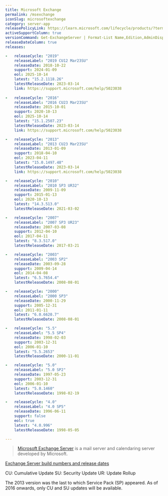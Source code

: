 ```yaml
---
title: Microsoft Exchange
permalink: /msexchange
iconSlug: microsoftexchange
category: server-app
releasePolicyLink: https://learn.microsoft.com/lifecycle/products/?terms=Exchange%20Server
activeSupportColumn: true
versionCommand: Get-ExchangeServer | Format-List Name,Edition,AdminDisplayVersion
releaseDateColumn: true
releases:

-   releaseCycle: "2019"
    releaseLabel: "2019 CU12 Mar23SU"
    releaseDate: 2018-10-22
    support: 2024-01-09
    eol: 2025-10-14
    latest: "15.2.1118.26"
    latestReleaseDate: 2023-03-14
    link: https://support.microsoft.com/help/5023038
    
-   releaseCycle: "2016"
    releaseLabel: "2016 CU23 Mar23SU"
    releaseDate: 2015-10-01
    support: 2020-10-13
    eol: 2025-10-14
    latest: "15.1.2507.23"
    latestReleaseDate: 2023-03-14
    link: https://support.microsoft.com/help/5023038

-   releaseCycle: "2013"
    releaseLabel: "2013 CU23 Mar23SU"
    releaseDate: 2013-01-09
    support: 2018-04-10
    eol: 2023-04-11
    latest: "15.0.1497.48"
    latestReleaseDate: 2023-03-14
    link: https://support.microsoft.com/help/5023038

-   releaseCycle: "2010"
    releaseLabel: "2010 SP3 UR32"
    releaseDate: 2009-11-09
    support: 2015-01-13
    eol: 2020-10-13
    latest: "14.3.513.0"
    latestReleaseDate: 2021-03-02

-   releaseCycle: "2007"
    releaseLabel: "2007 SP3 UR23"
    releaseDate: 2007-03-08
    support: 2012-04-10
    eol: 2017-04-11
    latest: "8.3.517.0"
    latestReleaseDate: 2017-03-21

-   releaseCycle: "2003"
    releaseLabel: "2003 SP2"
    releaseDate: 2003-09-28
    support: 2009-04-14
    eol: 2014-04-08
    latest: "6.5.7654.4"
    latestReleaseDate: 2008-08-01

-   releaseCycle: "2000"
    releaseLabel: "2000 SP3"
    releaseDate: 2000-11-29
    support: 2005-12-31
    eol: 2011-01-11
    latest: "6.0.6620.7"
    latestReleaseDate: 2008-08-01

-   releaseCycle: "5.5"
    releaseLabel: "5.5 SP4"
    releaseDate: 1998-02-03
    support: 2003-12-31
    eol: 2006-01-10
    latest: "5.5.2653"
    latestReleaseDate: 2000-11-01

-   releaseCycle: "5.0"
    releaseLabel: "5.0 SP2"
    releaseDate: 1997-05-23
    support: 2003-12-31
    eol: 2006-01-10
    latest: "5.0.1460"
    latestReleaseDate: 1998-02-19

-   releaseCycle: "4.0"
    releaseLabel: "4.0 SP5"
    releaseDate: 1996-06-11
    support: false
    eol: true
    latest: "4.0.996"
    latestReleaseDate: 1998-05-05

---
```


> [Microsoft Exchange Server](https://en.wikipedia.org/wiki/Microsoft_Exchange_Server) is a mail server and calendaring server developed by Microsoft.

[Exchange Server build numbers and release dates](https://learn.microsoft.com/exchange/new-features/build-numbers-and-release-dates)

CU: Cumulative Update
SU: Security Update
UR: Update Rollup

The 2013 version was the last to which Service Pack (SP) appeared. As of 2016 onwards, only CU and SU updates will be available.
